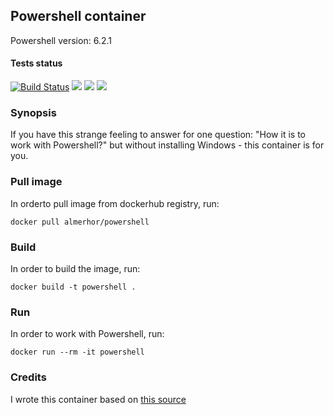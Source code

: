 ## Powershell container

Powershell version: 6.2.1

#### Tests status

[![Build Status](https://travis-ci.org/pawelpiwosz/docker-powershell.svg?branch=master)](https://travis-ci.org/pawelpiwosz/docker-powershell)
[![](https://images.microbadger.com/badges/image/almerhor/powershell.svg)](https://microbadger.com/images/almerhor/powershell "Get your own image badge on microbadger.com")
[![](https://images.microbadger.com/badges/version/almerhor/powershell.svg)](https://microbadger.com/images/almerhor/powershell "Get your own version badge on microbadger.com")
[![](https://images.microbadger.com/badges/commit/almerhor/powershell.svg)](https://microbadger.com/images/almerhor/powershell "Get your own commit badge on microbadger.com")

### Synopsis

If you have this strange feeling to answer for one question: "How it is to
work with Powershell?" but without installing Windows - this container
is for you.

### Pull image

In orderto pull image from dockerhub registry, run:

```
docker pull almerhor/powershell
```

### Build

In order to build the image, run:

```
docker build -t powershell .
```

### Run

In order to work with Powershell, run:

```
docker run --rm -it powershell
```

### Credits

I wrote this container based on [this source](https://github.com/PowerShell/PowerShell-Docker)
